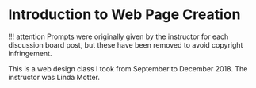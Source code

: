 # Introduction to Web Page Creation

!!! attention
    Prompts were originally given by the instructor for each discussion board post, but these have been removed to avoid copyright infringement.

This is a web design class I took from September to December 2018. The instructor was Linda Motter.
